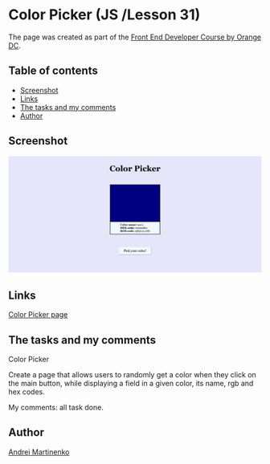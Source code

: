 # Color Picker (JS /Lesson 31)

The page was created as part of the [Front End Developer Course by Orange DC](https://digitalcenter.orange.md/).

## Table of contents
- [Screenshot](#screenshot)
- [Links](#links)
- [The tasks and my comments](#the-tasks-and-my-comments)
- [Author](#author)

## Screenshot

![](./image/screenshot.png)


## Links

[Color Picker page](https://axinitm.github.io/ODC-Color-picker/)


## The tasks and my comments

Color Picker

Create a page that allows users to randomly get a color when they click on the main button, 
while displaying a field in a given color, its name, rgb and hex codes.
    
My comments: all task done. 

## Author

[Andrei Martinenko](https://github.com/AxinitM)
